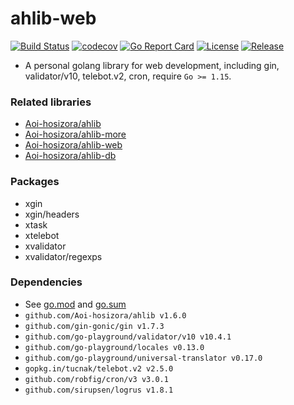 # ahlib-web

[![Build Status](https://travis-ci.com/Aoi-hosizora/ahlib-web.svg?branch=master)](https://travis-ci.com/Aoi-hosizora/ahlib-web)
[![codecov](https://codecov.io/gh/Aoi-hosizora/ahlib-web/branch/master/graph/badge.svg)](https://codecov.io/gh/Aoi-hosizora/ahlib-web)
[![Go Report Card](https://goreportcard.com/badge/github.com/Aoi-hosizora/ahlib-web)](https://goreportcard.com/report/github.com/Aoi-hosizora/ahlib-web)
[![License](http://img.shields.io/badge/license-mit-blue.svg)](./LICENSE)
[![Release](https://img.shields.io/github/v/release/Aoi-hosizora/ahlib-web)](https://github.com/Aoi-hosizora/ahlib-web/releases)

+ A personal golang library for web development, including gin, validator/v10, telebot.v2, cron, require `Go >= 1.15`.

### Related libraries

+ [Aoi-hosizora/ahlib](https://github.com/Aoi-hosizora/ahlib)
+ [Aoi-hosizora/ahlib-more](https://github.com/Aoi-hosizora/ahlib-more)
+ [Aoi-hosizora/ahlib-web](https://github.com/Aoi-hosizora/ahlib-web)
+ [Aoi-hosizora/ahlib-db](https://github.com/Aoi-hosizora/ahlib-db)

### Packages

+ xgin
+ xgin/headers
+ xtask
+ xtelebot
+ xvalidator
+ xvalidator/regexps

### Dependencies

+ See [go.mod](./go.mod) and [go.sum](./go.sum)
+ `github.com/Aoi-hosizora/ahlib v1.6.0`
+ `github.com/gin-gonic/gin v1.7.3`
+ `github.com/go-playground/validator/v10 v10.4.1`
+ `github.com/go-playground/locales v0.13.0`
+ `github.com/go-playground/universal-translator v0.17.0`
+ `gopkg.in/tucnak/telebot.v2 v2.5.0`
+ `github.com/robfig/cron/v3 v3.0.1`
+ `github.com/sirupsen/logrus v1.8.1`
